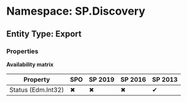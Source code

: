# Namespace: SP.Discovery
## Entity Type: Export

### Properties

**Availability matrix**

Property | SPO | SP 2019 | SP 2016 | SP 2013
----------|-----|---------|---------|--------
Status (Edm.Int32) | ✖ | ✖ | ✖ | ✔

